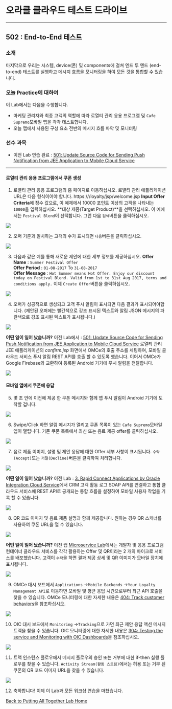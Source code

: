 # 오라클 클라우드 테스트 드라이브 #
-----
## 502 : End-to-End 테스트 ##


### 소개 ###
마지막으로 우리는 시스템, device(폰) 및 components에 걸쳐 엔드 투 엔드 (end-to-end) 테스트를 실행하고 메시지 흐름을 모니터링을 하여 모든 것을 통합할 수 있습니다. 

### 오늘 Practice에 대하여 ###
이 Lab에서는 다음을 수행합니다. 
- 마케팅 관리자와 최종 고객의 역할에 따라 로열티 관리 응용 프로그램 및 `Cafe Supremo`모바일 앱을 각각 테스트합니다. 
- 오늘 랩에서 사용된 구성 요소 전반의 메시지 흐름 파악 및 모니터링 

### 선수 과목 ###

+ 이전 Lab 연습 완료 : [501: Update Source Code for Sending Push Notification from JEE Application to Mobile Cloud Service](501-PuttingAllTogetherLab.md) 

----


#### 로열티 관리 응용 프로그램에서 쿠폰 생성 

1. 로열티 관리 응용 프로그램의 홈 페이지로 이동하십시오. 로열티 관리 애플리케이션 URL은 다음 형식이어야 합니다. 
https://**<JCS WLS instance IP Adress>**/loyalty/jsp/welcome.jsp
**Input Offer Criteria**에 정수 값으로, 이 예제에서 10000 포인트 이상의 고객을 나타내는 `10000`을 입력하십시오. **대상 제품(Target Product)**을 선택하십시오. 이 예에서는 `Festival Blend`이 선택합니다. 그런 다음 `검색`버튼을 클릭하십시오. 

![](images/502/01.offer.search.png)


2. 오퍼 기준과 일치하는 고객의 수가 표시되면 `다음`버튼을 클릭하십시오. 

![](images/502/02.offer.target.png)


3. 다음과 같은 예를 통해 새로운 제안에 대한 세부 정보를 제공하십시오. 
**Offer Name** : `Summer Festival Offer`  
**Offer Period** : `01-08-2017` To `31-08-2017`  
**Offer Message** : `Hot Summer means Hot Offer. Enjoy our discount today on Festival Blend. Valid from 1st to 31st Aug 2017, terms and conditions apply.`
이제 `Create Offer`버튼을 클릭하십시오. 

![](images/502/03.offer.create.png)


4. 오퍼가 성공적으로 생성되고 고객 푸시 알림이 표시되면 다음 결과가 표시되어야합니다. (제안된 오퍼에는 빨간색으로 강조 표시된 텍스트와 알림 JSON 메시지의 파란색으로 강조 표시된 텍스트가 표시됩니다.)

![](images/502/04.offer.sent.png)

**어떤 일이 일어 났습니까?** 
이전 Lab에서 : [501: Update Source Code for Sending Push Notification from JEE Application to Mobile Cloud Service](501-PuttingAllTogetherLab.md) 로열티 관리 JEE 애플리케이션의 *confirm.jsp* 화면에서 OMCe의 호출 주소를 세팅하여, 모바일 클라우드 서비스 푸시 알림 REST API를 호출 할 수 있도록 했습니다. 이어서 OMCe가 Google Firebase와 교환하여 등록된 Android 기기에 푸시 알림을 전달합니다. 

![](images/502/jcs2mcs.png)


#### 모바일 앱에서 쿠폰에 응답 

5. 몇 초 안에 이전에 제공 한 쿠폰 메시지와 함께 앱 푸시 알림이 Android 기기에 도착할 겁니다. 

![](images/502/05.offer.receive.png)


6. Swipe/Click 하면 알림 메시지가 열리고 쿠폰 목록이 있는 `Cafe Supremo`모바일 앱이 열립니다. 기존 쿠폰 목록에서 최신 또는 음료 제공 offer를 클릭하십시오. 

![](images/502/06.offer.open.png)


7. 음료 제품 이미지, 설명 및 제안 응답에 대한 Offer 세부 사항이 표시됩니다. `수락(Accept)`또는 `거절(Decline)`버튼을 클릭하여 처리합니다. 

![](images/502/07.offer.accept.png)

**어떤 일이 일어 났습니까?** 
이전 Lab : [3. Rapid Connect Applications by Oracle Integration Cloud Service](../Integrations/README.md)에서 CRM 고객 활동 로그 SOAP API를 연결하고 통합 클라우드 서비스에 REST API로 공개되는 통합 흐름을 설정하여 모바일 사용자 작업을 기록 할 수 있습니다. 

![](images/502/mcs2ics.png)


8. QR 코드 이미지 및 음료 제품 설명과 함께 제공합니다. 원하는 경우 QR 스캐너를 사용하여 쿠폰 URL을 열 수 있습니다. 

![](images/502/08.offer.qr.png)


**어떤 일이 일어 났습니까?** 
이전 랩 [Microservice Lab](../Microservices/README.md)에서는 개발자 및 응용 프로그램 컨테이너 클라우드 서비스를 각각 활용하는 Offer 및 QR이라는 2 개의 마이크로 서비스를 배포했습니다. 고객이 `수락`을 하면 결과 제공 상세 및 QR 이미지가 모바일 장치에 표시됩니다. 

![](images/502/mcs2acc.png)


9. OMCe 대시 보드에서 `Applications` ->`Mobile Backends` ->`Your Loyalty Management API`로 이동하면 모바일 및 평균 응답 시간으로부터 최근 API 호출을 찾을 수 있습니다. OMCe 모니터링에 대한 자세한 내용은 [404: Track customer behaviors](../Mobile%20Service%20and%20App/404-MobileLab.md)을 참조하십시오. 

![](images/502/09.offer.mcs.png)


10. OIC 대시 보드에서 `Monitoring` ->`Tracking`으로 가면 최근 제안 응답 액션 메시지 트랙을 찾을 수 있습니다. OIC 모니터링에 대한 자세한 내용은 [304: Testing the service and Monitoring with OIC Dashboards](../Integrations/304-IntegrationsLab.md)을 참조하십시오. 

![](images/502/10.offer.ics.png)


11. 트랙 인스턴스 플로우에서 메시지 플로우의 승인 또는 거부에 대한 if-then 실행 플로우를 찾을 수 있습니다. `Activity Stream(활동 스트림)`에서는 허용 또는 거부 된 쿠폰의 QR 코드 이미지 URL을 찾을 수 있습니다. 

![](images/502/11.offer.flow.png)


12. 축하합니다! 이제 이 Lab과 모든 워크샵 연습을 마쳤습니다. 

[Back to Putting All Together Lab Home](README.md) 

